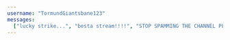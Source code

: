 ```yaml
---
username: "TormundGiantsbane123"
messages:
  ["lucky strike...", "besta stream!!!!", "STOP SPAMMING THE CHANNEL PLZ"]
---
```

